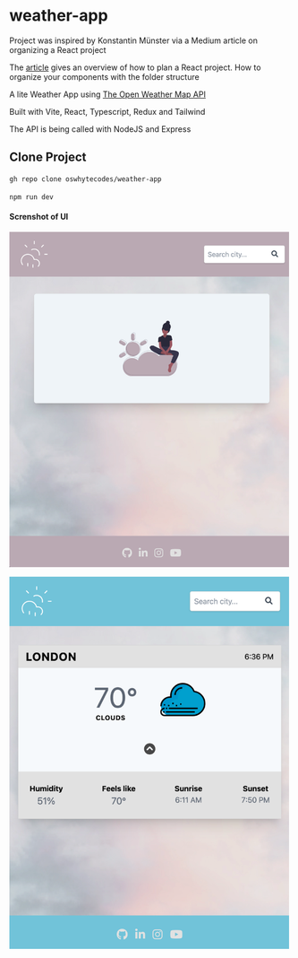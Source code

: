 # weather-app

Project was inspired by Konstantin Münster via a Medium article on organizing a React project

The [article](https://konstantinmuenster.medium.com/how-to-plan-and-organize-a-react-project-by-building-a-weather-app-95175b11bd01) gives an overview
of how to plan a React project. How to organize your components with the folder structure

A lite Weather App using [The Open Weather Map API](https://openweathermap.org/)

Built with Vite, React, Typescript, Redux and Tailwind

The API is being called with NodeJS and Express

## Clone Project

```
gh repo clone oswhytecodes/weather-app

npm run dev
```

#### Screnshot of UI

<img width="500" alt="Screen Shot 2022-07-27 at 9 06 52 AM" 
src="./client/public/images/homepage.png">

<img width="500" alt="Screen Shot 2022-07-27 at 9 06 52 AM" 
src="./client/public/images/UI.png">
